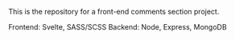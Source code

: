 This is the repository for a front-end comments section project. 

Frontend: Svelte, SASS/SCSS
Backend: Node, Express, MongoDB
